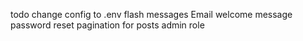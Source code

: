 todo
change config to .env
flash messages
Email welcome message
password reset
pagination for posts
admin role
